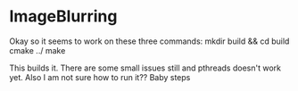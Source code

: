 # ImageBlurring
Okay so it seems to work on these three commands:
mkdir build && cd build
cmake ../
make


This builds it. There are some small issues still and pthreads doesn't work yet.
Also I am not sure how to run it?? Baby steps